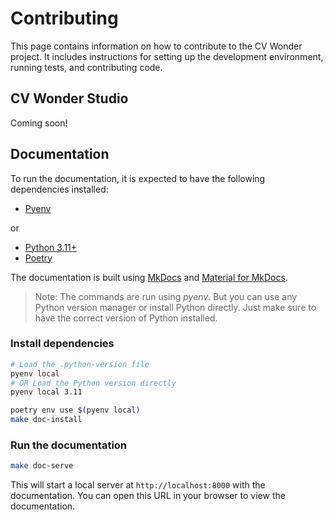 # Contributing

This page contains information on how to contribute to the CV Wonder project. It includes instructions for setting up the development environment, running tests, and contributing code.

## CV Wonder Studio

Coming soon!

## Documentation

To run the documentation, it is expected to have the following dependencies installed:

- [Pyenv](https://github.com/pyenv/pyenv)

or

- [Python 3.11+](https://www.python.org/downloads/)
- [Poetry](https://python-poetry.org/docs/#installation)

The documentation is built using [MkDocs](https://www.mkdocs.org/) and [Material for MkDocs](https://squidfunk.github.io/mkdocs-material/).

> Note: The commands are run using *pyenv*. But you can use any Python version manager or install Python directly. Just make sure to have the correct version of Python installed.

### Install dependencies

```bash
# Load the .python-version file
pyenv local
# OR Load the Python version directly
pyenv local 3.11
```

```bash
poetry env use $(pyenv local)
make doc-install
```

### Run the documentation

```bash
make doc-serve
```

This will start a local server at `http://localhost:8000` with the documentation. You can open this URL in your browser to view the documentation.
